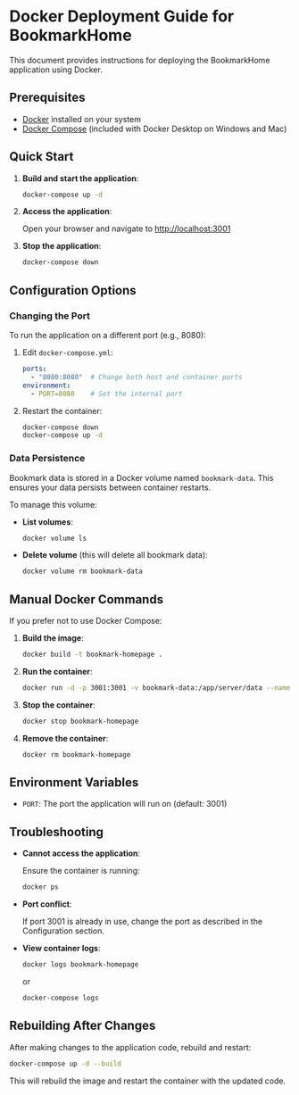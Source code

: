 # Docker Deployment Guide for BookmarkHome

This document provides instructions for deploying the BookmarkHome application using Docker.

## Prerequisites

- [Docker](https://www.docker.com/get-started) installed on your system
- [Docker Compose](https://docs.docker.com/compose/install/) (included with Docker Desktop on Windows and Mac)

## Quick Start

1. **Build and start the application**:

   ```bash
   docker-compose up -d
   ```

2. **Access the application**:

   Open your browser and navigate to [http://localhost:3001](http://localhost:3001)

3. **Stop the application**:

   ```bash
   docker-compose down
   ```

## Configuration Options

### Changing the Port

To run the application on a different port (e.g., 8080):

1. Edit `docker-compose.yml`:

   ```yaml
   ports:
     - "8080:8080"  # Change both host and container ports
   environment:
     - PORT=8080    # Set the internal port
   ```

2. Restart the container:

   ```bash
   docker-compose down
   docker-compose up -d
   ```

### Data Persistence

Bookmark data is stored in a Docker volume named `bookmark-data`. This ensures your data persists between container restarts.

To manage this volume:

- **List volumes**:

  ```bash
  docker volume ls
  ```

- **Delete volume** (this will delete all bookmark data):

  ```bash
  docker volume rm bookmark-data
  ```

## Manual Docker Commands

If you prefer not to use Docker Compose:

1. **Build the image**:

   ```bash
   docker build -t bookmark-homepage .
   ```

2. **Run the container**:

   ```bash
   docker run -d -p 3001:3001 -v bookmark-data:/app/server/data --name bookmark-homepage bookmark-homepage
   ```

3. **Stop the container**:

   ```bash
   docker stop bookmark-homepage
   ```

4. **Remove the container**:

   ```bash
   docker rm bookmark-homepage
   ```

## Environment Variables

- `PORT`: The port the application will run on (default: 3001)

## Troubleshooting

- **Cannot access the application**:
  
  Ensure the container is running:
  ```bash
  docker ps
  ```

- **Port conflict**:
  
  If port 3001 is already in use, change the port as described in the Configuration section.

- **View container logs**:
  
  ```bash
  docker logs bookmark-homepage
  ```
  or
  ```bash
  docker-compose logs
  ```

## Rebuilding After Changes

After making changes to the application code, rebuild and restart:

```bash
docker-compose up -d --build
```

This will rebuild the image and restart the container with the updated code.
